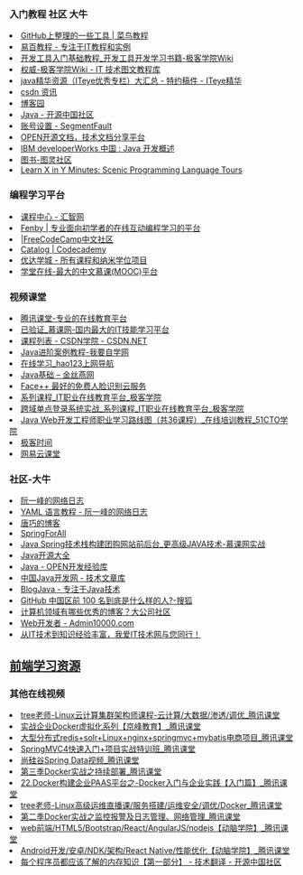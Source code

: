 <H3>入门教程 社区 大牛</H3>
<li> <A HREF="http://www.runoob.com/w3cnote/github-tools.html">GitHub上整理的一些工具 | 菜鸟教程</A></li>
<li> <A HREF="http://www.yiibai.com/">易百教程 - 专注于IT教程和实例</A></li>
<li> <A HREF="http://wiki.jikexueyuan.com/list/tool/">开发工具入门基础教程_开发工具开发学习书籍-极客学院Wiki</A></li>
<li> <A HREF="http://wiki.jikexueyuan.com/">权威-极客学院Wiki - IT 技术图文教程库</A></li>
<li> <A HREF="http://www.iteye.com/magazines/130">java精华资源（ITeye优秀专栏）大汇总 - 特约稿件 - ITeye精华</A></li>
<li> <A HREF="https://www.csdn.net/">csdn 资讯</A></li>
<li> <A HREF="https://www.cnblogs.com/">博客园</A></li>
<li> <A HREF="http://www.oschina.net/question/tag/java">Java - 开源中国社区</A></li>
<li> <A HREF="https://segmentfault.com/user/settings">账号设置 - SegmentFault</A></li>
<li> <A HREF="http://www.open-open.com/doc/">OPEN开源文档，技术文档分享平台</A></li>
<li> <A HREF="https://www.ibm.com/developerworks/cn/java/">IBM developerWorks 中国 : Java 开发概述</A></li>
<li> <A HREF="http://www.ituring.com.cn/book?tab=free&sort=hot&page=0">图书-图灵社区</A></li>
<li> <A HREF="https://learnxinyminutes.com/">Learn X in Y Minutes: Scenic Programming Language Tours</A></li>

<H3>编程学习平台</H3>
<li> <A HREF="http://www.hubwiz.com/course/">课程中心 - 汇智网</A></li>
<li> <A HREF="http://www.fenby.com/">Fenby | 专业面向初学者的在线互动编程学习的平台</A></li>
<li> <A HREF="https://freecodecamp.cn/">|FreeCodeCamp中文社区</A></li>
<li> <A HREF="https://www.codecademy.com/learn/all">Catalog | Codecademy</A></li>
<li> <A HREF="https://cn.udacity.com/courses/all">优达学城 - 所有课程和纳米学位项目</A></li>
<li> <A HREF="http://www.xuetangx.com/dashboard/">学堂在线-最大的中文慕课(MOOC)平台</A></li>

<H3>视频课堂</H3>
<li> <A HREF="http://ke.qq.com/index.html">腾讯课堂-专业的在线教育平台</A></li>
<li> <A HREF="http://www.imooc.com/">已验证_慕课网-国内最大的IT技能学习平台</A></li>
<li> <A HREF="http://edu.csdn.net/course?t=Java&c_id=280">课程列表 - CSDN学院 - CSDN.NET</A></li>
<li> <A HREF="http://www.51zxw.net/list.aspx?cid=434">Java进阶案例教程-我要自学网</A></li>
<li> <A HREF="http://www.hao123.com/xuexi">在线学习_hao123上网导航</A></li>
<li> <A HREF="http://swiftlet.net/archives/category/java-basic">Java基础 – 金丝燕网</A></li>
<li> <A HREF="http://www.faceplusplus.com.cn/">Face++ 最好的免费人脸识别云服务</A></li>
<li> <A HREF="http://ke.jikexueyuan.com/xilie/">系列课程_IT职业在线教育平台_极客学院</A></li>
<li> <A HREF="http://ke.jikexueyuan.com/xilie/48">跨域单点登录系统实战_系列课程_IT职业在线教育平台_极客学院</A></li>
<li> <A HREF="http://edu.51cto.com/roadmap/view/id-85.html">Java Web开发工程师职业学习路线图（共36课程）_在线培训教程_51CTO学院</A></li>
<li> <A HREF="https://time.geekbang.org/">极客时间</A></li>
<li> <A HREF="https://study.163.com/">网易云课堂</A></li>

<H3>社区-大牛</H3>
<li> <A HREF="http://www.ruanyifeng.com/blog/archives.html">阮一峰的网络日志</A></li>
<li> <A HREF="http://www.ruanyifeng.com/blog/2016/07/yaml.html">YAML 语言教程 - 阮一峰的网络日志</A></li>
<li> <A HREF="http://blog.devtang.com/">唐巧的博客</A></li>
<li> <A HREF="https://github.com/SpringForAll">SpringForAll</A></li>
<li> <A HREF="http://coding.imooc.com/class/93.html?mc_marking=4aba69b76b59981f92c071b370becda4&mc_channel=weibo">Java Spring技术栈构建团购网站前后台_更高级JAVA技术-慕课网实战</A></li>
<li> <A HREF="http://www.open-open.com/">Java开源大全</A></li>
<li> <A HREF="http://www.open-open.com/lib/tag/Java">Java - OPEN开发经验库</A></li>
<li> <A HREF="http://www.cjsdn.net/post/page?bid=29&sty=1&age=0">中国Java开发网 - 技术文章库</A></li>
<li> <A HREF="http://www.blogjava.net/">BlogJava - 专注于Java技术</A></li>
<li> <A HREF="http://mt.sohu.com/20160407/n443539407.shtml">GitHub 中国区前 100 名到底是什么样的人?-搜狐</A></li>
<li> <A HREF="https://www.toutiao.com/a6489770970692190478/">计算机领域有哪些优秀的博客？大公司社区</A></li>
<li> <A HREF="http://www.admin10000.com/">Web开发者 - Admin10000.com</A></li>
<li> <A HREF="http://www.52ij.com/">从IT技术到知识经验丰富，我爱IT技术网与您同行！</A></li>

## [前端学习资源](/books/front/front_learn.md)


<H3>其他在线视频</H3>
<li> <A HREF="https://ke.qq.com/course/138272?from=80886&sessionUserType=BFT.PARAMS.204099.TASKID&ADUIN=2111428948&ADSESSION=1481176240&ADTAG=CLIENT.QQ.5497_.0&ADPUBNO=26621">tree老师-Linux云计算集群架构师课程-云计算/大数据/渗透/调优_腾讯课堂</A></li>
<li> <A HREF="https://ke.qq.com/course/132963">实战企业Docker虚拟化系列【京峰教育】_腾讯课堂</A></li>
<li> <A HREF="https://ke.qq.com/course/150298">大型分布式redis+solr+Linux+nginx+springmvc+mybatis电商项目_腾讯课堂</A></li>
<li> <A HREF="https://ke.qq.com/course/165875">SpringMVC4快速入门+项目实战特训班_腾讯课堂</A></li>
<li> <A HREF="https://ke.qq.com/course/164041">尚硅谷Spring Data视频_腾讯课堂</A></li>
<li> <A HREF="https://ke.qq.com/course/165981">第三季Docker实战之持续部署_腾讯课堂</A></li>
<li> <A HREF="https://ke.qq.com/course/164521">22.Docker构建企业PAAS平台之-Docker入门与企业实践【入门篇】_腾讯课堂</A></li>
<li> <A HREF="https://ke.qq.com/course/168969">tree老师-Linux高级运维直播课/服务搭建/运维安全/调优/Docker_腾讯课堂</A></li>
<li> <A HREF="https://ke.qq.com/course/165560">第二季Docker实战之监控报警及日志管理、网络管理_腾讯课堂</A></li>
<li> <A HREF="https://ke.qq.com/course/130952">web前端/HTML5/Bootstrap/React/AngularJS/nodejs【动脑学院】_腾讯课堂</A></li>
<li> <A HREF="https://ke.qq.com/course/130901">Android开发/安卓/NDK/架构/React Native/性能优化【动脑学院】_腾讯课堂</A></li>
<li> <A HREF="https://www.oschina.net/translate/what-every-programmer-should-know-about-memory-part1?lang=chs&#">每个程序员都应该了解的内存知识【第一部分】 - 技术翻译 - 开源中国社区</A></li>

